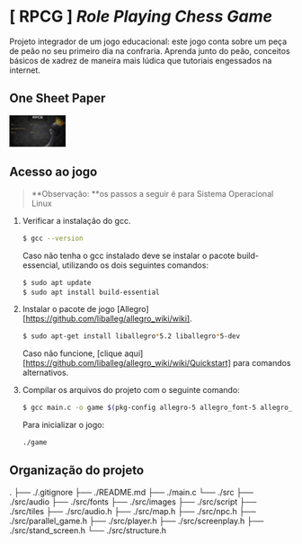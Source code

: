 # **[ RPCG ]  _Role Playing Chess Game_**

Projeto integrador de um jogo educacional: este jogo conta sobre um peça de peão no seu primeiro dia na confraria. 
Aprenda junto do peão, conceitos básicos de xadrez de maneira mais lúdica que tutoriais engessados na internet. 


## One Sheet Paper

<img src="src/images/one_sheet_paper.png" width="100w" />


## Acesso ao jogo 
> **Observação: **os passos a seguir é para Sistema Operacional Linux  

1. Verificar a instalação do gcc.
    ```bash
    $ gcc --version
    ```
    Caso não tenha o gcc instalado deve se instalar o pacote build-essencial, utilizando os dois seguintes comandos:
    ```bash
    $ sudo apt update
    $ sudo apt install build-essential
    ```

2. Instalar o pacote de jogo [Allegro][https://github.com/liballeg/allegro_wiki/wiki].
    ```bash
    $ sudo apt-get install liballegro*5.2 liballegro*5-dev
    ```
    Caso não funcione, [clique aqui][https://github.com/liballeg/allegro_wiki/wiki/Quickstart] para comandos alternativos.

3. Compilar os arquivos do projeto com o seguinte comando: 
    ```bash
    $ gcc main.c -o game $(pkg-config allegro-5 allegro_font-5 allegro_primitives-5 allegro_audio-5 allegro_acodec-5 allegro_image-5 allegro_ttf-5 --libs --cflags)
    ```
    Para inicializar o jogo:
    ```bash
    ./game
    ```

## Organização do projeto

.
├── ./.gitignore
├── ./README.md
├── ./main.c
└── ./src
    ├── ./src/audio
    ├── ./src/fonts
    ├── ./src/images
    ├── ./src/script
    ├── ./src/tiles
    ├── ./src/audio.h
    ├── ./src/map.h
    ├── ./src/npc.h
    ├── ./src/parallel_game.h
    ├── ./src/player.h
    ├── ./src/screenplay.h
    ├── ./src/stand_screen.h
    └── ./src/structure.h


